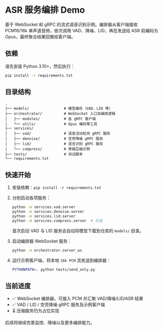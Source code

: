 # ASR 服务编排 Demo

基于 WebSocket 和 gRPC 的流式语音识别示例。编排器从客户端接收 PCM16/16k 单声道音频，依次调用 VAD、降噪、LID，再在发送给 ASR 前编码为 Opus，最终聚合结果回推给客户端。

## 依赖

请先安装 Python 3.10+，然后执行：

```bash
pip install -r requirements.txt
```

## 目录结构

```text
.
├── models/                # 模型缓存（VAD、LID 等）
├── orchestrator/          # WebSocket 入口及编排逻辑
│   ├── modules/           # 各 gRPC 客户端
│   └── utils/             # Opus 编码等工具
├── services/
│   ├── vad/               # 语音活动检测 gRPC 服务
│   ├── denoise/           # 空壳降噪 gRPC 服务
│   ├── lid/               # 语言识别 gRPC 服务
│   └── compress/          # 旁路压缩示例
├── tests/                 # 测试脚本
└── requirements.txt
```

## 快速开始

1. 安装依赖：`pip install -r requirements.txt`
2. 分别启动各项服务：

   ```bash
   python -m services.vad.server
   python -m services.denoise.server
   python -m services.lid.server
   python -m services.compress.server  # 可选
   ```
   首次启动 VAD 与 LID 服务会自动将模型下载到仓库的 `models/` 目录。
3. 启动编排器 WebSocket 服务：

   ```bash
   python -m orchestrator.server_ws
   ```
4. 运行示例客户端，将本地 `16k PCM` 流发送到编排器：

   ```bash
   PYTHONPATH=. python tests/send_only.py
   ```

## 当前进度

- ✅ WebSocket 编排器，可接入 PCM 并汇聚 VAD/降噪/LID/ASR 结果
- ✅ VAD / LID / 空壳降噪 gRPC 服务及示例客户端
- ⏳ 压缩服务仍为占位实现

后续将继续完善监控、降噪以及更多编排能力。
